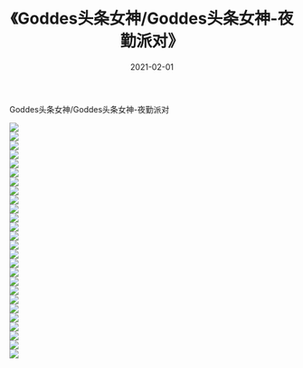 ﻿---
layout: post
title:  《Goddes头条女神/Goddes头条女神-夜勤派对》
date:   2021-02-01
img: http://pic.660000.xyz/1:/网络美图/2021/Goddes头条女神/Goddes头条女神-夜勤派对/000.jpg
categories: [美女, 清纯, 唯美]
---

Goddes头条女神/Goddes头条女神-夜勤派对

 ![](http://pic.660000.xyz/1:/网络美图/2021/Goddes头条女神/Goddes头条女神-夜勤派对/001.jpg) <br>![](http://pic.660000.xyz/1:/网络美图/2021/Goddes头条女神/Goddes头条女神-夜勤派对/002.jpg) <br>![](http://pic.660000.xyz/1:/网络美图/2021/Goddes头条女神/Goddes头条女神-夜勤派对/003.jpg) <br>![](http://pic.660000.xyz/1:/网络美图/2021/Goddes头条女神/Goddes头条女神-夜勤派对/004.jpg) <br>![](http://pic.660000.xyz/1:/网络美图/2021/Goddes头条女神/Goddes头条女神-夜勤派对/005.jpg) <br>![](http://pic.660000.xyz/1:/网络美图/2021/Goddes头条女神/Goddes头条女神-夜勤派对/006.jpg) <br>![](http://pic.660000.xyz/1:/网络美图/2021/Goddes头条女神/Goddes头条女神-夜勤派对/007.jpg) <br>![](http://pic.660000.xyz/1:/网络美图/2021/Goddes头条女神/Goddes头条女神-夜勤派对/008.jpg) <br>![](http://pic.660000.xyz/1:/网络美图/2021/Goddes头条女神/Goddes头条女神-夜勤派对/009.jpg) <br>![](http://pic.660000.xyz/1:/网络美图/2021/Goddes头条女神/Goddes头条女神-夜勤派对/010.jpg) <br>![](http://pic.660000.xyz/1:/网络美图/2021/Goddes头条女神/Goddes头条女神-夜勤派对/011.jpg) <br>![](http://pic.660000.xyz/1:/网络美图/2021/Goddes头条女神/Goddes头条女神-夜勤派对/012.jpg) <br>![](http://pic.660000.xyz/1:/网络美图/2021/Goddes头条女神/Goddes头条女神-夜勤派对/013.jpg) <br>![](http://pic.660000.xyz/1:/网络美图/2021/Goddes头条女神/Goddes头条女神-夜勤派对/014.jpg) <br>![](http://pic.660000.xyz/1:/网络美图/2021/Goddes头条女神/Goddes头条女神-夜勤派对/015.jpg) <br>![](http://pic.660000.xyz/1:/网络美图/2021/Goddes头条女神/Goddes头条女神-夜勤派对/016.jpg) <br>![](http://pic.660000.xyz/1:/网络美图/2021/Goddes头条女神/Goddes头条女神-夜勤派对/017.jpg) <br>![](http://pic.660000.xyz/1:/网络美图/2021/Goddes头条女神/Goddes头条女神-夜勤派对/018.jpg) <br>![](http://pic.660000.xyz/1:/网络美图/2021/Goddes头条女神/Goddes头条女神-夜勤派对/019.jpg) <br>![](http://pic.660000.xyz/1:/网络美图/2021/Goddes头条女神/Goddes头条女神-夜勤派对/020.jpg) <br>![](http://pic.660000.xyz/1:/网络美图/2021/Goddes头条女神/Goddes头条女神-夜勤派对/021.jpg) <br>![](http://pic.660000.xyz/1:/网络美图/2021/Goddes头条女神/Goddes头条女神-夜勤派对/022.jpg) <br>![](http://pic.660000.xyz/1:/网络美图/2021/Goddes头条女神/Goddes头条女神-夜勤派对/023.jpg) <br>![](http://pic.660000.xyz/1:/网络美图/2021/Goddes头条女神/Goddes头条女神-夜勤派对/024.jpg) <br>![](http://pic.660000.xyz/1:/网络美图/2021/Goddes头条女神/Goddes头条女神-夜勤派对/025.jpg) <br>![](http://pic.660000.xyz/1:/网络美图/2021/Goddes头条女神/Goddes头条女神-夜勤派对/026.jpg) <br>